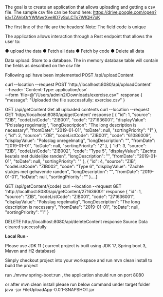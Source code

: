 The goal is to create an application that allows uploading and getting a csv file.
The sample csv file can be found here:
https://drive.google.com/open?id=1ZAVoOrYWMwrXve8D7ySuLCTs7WIQH7xK

The first line of the file are the headers!
Note: The field code is unique

The application allows interaction through a Rest endpoint that allows the user to:

●	upload the data
●	Fetch all data
●	Fetch by code
●	Delete all data

Data upload:
Store to a database. The in memory database table will contain the fields as described on the csv file

Following api have been implemented
POST /api/uploadContent

curl --location --request POST 'http://localhost:8080/api/uploadContent' \
--header 'Content-Type: application/csv' \
--form 'file=@"/Users/admin2/Downloads/exercise.csv"'
response 
{
"message": "Uploaded the file successfully: exercise.csv"
}

GET /api/getContent
Get all uploaded contents
curl --location --request GET 'http://localhost:8080/api/getContent'
response
[
{
"id": 1,
"source": "ZIB",
"codeListCode": "ZIB001",
"code": "271636001",
"displayValue": "Polsslag regelmatig",
"longDescription": "The long description is necessary",
"fromDate": "2019-01-01",
"toDate": null,
"sortingPriority": "1"
},
{
"id": 2,
"source": "ZIB",
"codeListCode": "ZIB001",
"code": "61086009",
"displayValue": "Polsslag onregelmatig",
"longDescription": "",
"fromDate": "2019-01-01",
"toDate": null,
"sortingPriority": "2"
},
{
"id": 3,
"source": "ZIB",
"codeListCode": "ZIB002",
"code": "Type 5",
"displayValue": "Zachte keutels met duidelijke randen",
"longDescription": "",
"fromDate": "2019-01-01",
"toDate": null,
"sortingPriority": ""
},
{
"id": 4,
"source": "ZIB",
"codeListCode": "ZIB002",
"code": "Type 6",
"displayValue": "Zachte stukjes met gehavende randen",
"longDescription": "",
"fromDate": "2019-01-01",
"toDate": null,
"sortingPriority": ""
}....]

GET /api/getContent/{code}
curl --location --request GET 'http://localhost:8080/api/getContent/271636001'
response 
{
"id": 1,
"source": "ZIB",
"codeListCode": "ZIB001",
"code": "271636001",
"displayValue": "Polsslag regelmatig",
"longDescription": "The long description is necessary",
"fromDate": "2019-01-01",
"toDate": null,
"sortingPriority": "1"
}


DELETE http://localhost:8080/api/deleteContent
response Source Data cleared successfully




**Local Run -** 

Please use JDK 11 ( current project is built using JDK 17, Spring boot 3, Maven and H2 database)

Simply checkout project into your workspace and run mvn clean install to build the project 

run ./mvnw spring-boot:run , the application should run on port 8080


or after mvn clean install please run below command under target folder 
java -jar FileUploadApp-0.0.1-SNAPSHOT.jar






